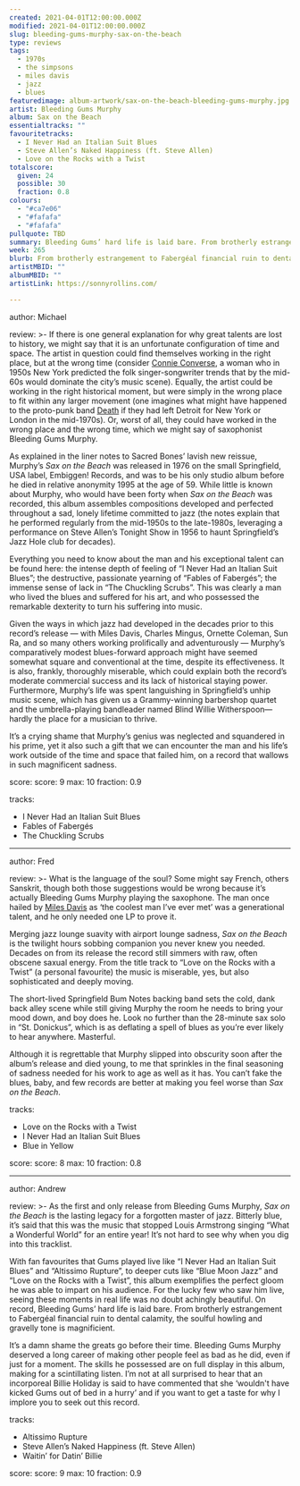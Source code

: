 ```yaml
---
created: 2021-04-01T12:00:00.000Z
modified: 2021-04-01T12:00:00.000Z
slug: bleeding-gums-murphy-sax-on-the-beach
type: reviews
tags:
  - 1970s
  - the simpsons
  - miles davis
  - jazz
  - blues
featuredimage: album-artwork/sax-on-the-beach-bleeding-gums-murphy.jpg
artist: Bleeding Gums Murphy
album: Sax on the Beach
essentialtracks: ""
favouritetracks:
  - I Never Had an Italian Suit Blues
  - Steve Allen’s Naked Happiness (ft. Steve Allen)
  - Love on the Rocks with a Twist
totalscore:
  given: 24
  possible: 30
  fraction: 0.8
colours:
  - "#ca7e06"
  - "#fafafa"
  - "#fafafa"
pullquote: TBD
summary: Bleeding Gums’ hard life is laid bare. From brotherly estrangement to Fabergéal financial ruin to dental calamity, the soulful howling and gravelly tone is magnificient.
week: 265
blurb: From brotherly estrangement to Fabergéal financial ruin to dental calamity, Bleeding Gums’ soulful howling and gravelly tone is magnificient.
artistMBID: ""
albumMBID: ""
artistLink: https://sonnyrollins.com/

---
```


author: Michael

review: >-
  If there is one general explanation for why great talents are lost to history, we might say that it is an unfortunate configuration of time and space. The artist in question could find themselves working in the right place, but at the wrong time (consider [Connie Converse](https://www.youtube.com/watch?v=gowqgGxDrE0), a woman who in 1950s New York predicted the folk singer-songwriter trends that by the mid-60s would dominate the city’s music scene). Equally, the artist could be working in the right historical moment, but were simply in the wrong place to fit within any larger movement (one imagines what might have happened to the proto-punk band [Death](https://www.youtube.com/watch?v=rl3FstCc_OY) if they had left Detroit for New York or London in the mid-1970s). Or, worst of all, they could have worked in the wrong place and the wrong time, which we might say of saxophonist Bleeding Gums Murphy.

  As explained in the liner notes to Sacred Bones’ lavish new reissue, Murphy’s _Sax on the Beach_ was released in 1976 on the small Springfield, USA label, Embiggen! Records, and was to be his only studio album before he died in relative anonymity 1995 at the age of 59. While little is known about Murphy, who would have been forty when _Sax on the Beach_ was recorded, this album assembles compositions developed and perfected throughout a sad, lonely lifetime committed to jazz (the notes explain that he performed regularly from the mid-1950s to the late-1980s, leveraging a performance on Steve Allen’s Tonight Show in 1956 to haunt Springfield’s Jazz Hole club for decades). 
  
  Everything you need to know about the man and his exceptional talent can be found here: the intense depth of feeling of “I Never Had an Italian Suit Blues”; the destructive, passionate yearning of “Fables of Fabergés”; the immense sense of lack in “The Chuckling Scrubs”. This was clearly a man who lived the blues and suffered for his art, and who possessed the remarkable dexterity to turn his suffering into music.

  Given the ways in which jazz had developed in the decades prior to this record’s release — with Miles Davis, Charles Mingus, Ornette Coleman, Sun Ra, and so many others working prolifically and adventurously — Murphy’s comparatively modest blues-forward approach might have seemed somewhat square and conventional at the time, despite its effectiveness. It is also, frankly, thoroughly miserable, which could explain both the record’s moderate commercial success and its lack of historical staying power. Furthermore, Murphy’s life was spent languishing in Springfield’s unhip music scene, which has given us a Grammy-winning barbershop quartet and the umbrella-playing bandleader named Blind Willie Witherspoon—hardly the place for a musician to thrive. 
  
  It’s a crying shame that Murphy’s genius was neglected and squandered in his prime, yet it also such a gift that we can encounter the man and his life’s work outside of the time and space that failed him, on a record that wallows in such magnificent sadness.

score:
  score: 9
  max: 10
  fraction: 0.9

tracks:
  - I Never Had an Italian Suit Blues 
  - Fables of Fabergés
  - The Chuckling Scrubs

---

author: Fred

review: >-
  What is the language of the soul? Some might say French, others Sanskrit, though both those suggestions would be wrong because it’s actually Bleeding Gums Murphy playing the saxophone. The man once hailed by [Miles Davis](/reviews/miles-davis-kind-of-blue/) as ‘the coolest man I’ve ever met’ was a generational talent, and he only needed one LP to prove it.

  Merging jazz lounge suavity with airport lounge sadness, _Sax on the Beach_ is the twilight hours sobbing companion you never knew you needed. Decades on from its release the record still simmers with raw, often obscene saxual energy. From the title track to “Love on the Rocks with a Twist” (a personal favourite) the music is miserable, yes, but also sophisticated and deeply moving.

  The short-lived Springfield Bum Notes backing band sets the cold, dank back alley scene while still giving Murphy the room he needs to bring your mood down, and boy does he. Look no further than the 28-minute sax solo in “St. Donickus”, which is as deflating a spell of blues as you’re ever likely to hear anywhere. Masterful.

  Although it is regrettable that Murphy slipped into obscurity soon after the album’s release and died young, to me that sprinkles in the final seasoning of sadness needed for his work to age as well as it has. You can’t fake the blues, baby, and few records are better at making you feel worse than _Sax on the Beach_.
  
tracks:
  - Love on the Rocks with a Twist
  - I Never Had an Italian Suit Blues
  - Blue in Yellow

score:
  score: 8
  max: 10
  fraction: 0.8

---

author: Andrew

review: >-
  As the first and only release from Bleeding Gums Murphy, _Sax on the Beach_ is the lasting legacy for a forgotten master of jazz. Bitterly blue, it’s said that this was the music that stopped Louis Armstrong singing “What a Wonderful World” for an entire year! It’s not hard to see why when you dig into this tracklist.

  With fan favourites that Gums played live like “I Never Had an Italian Suit Blues” and “Altissimo Rupture”, to deeper cuts like “Blue Moon Jazz” and “Love on the Rocks with a Twist”, this album exemplifies the perfect gloom he was able to impart on his audience. For the lucky few who saw him live, seeing these moments in real life was no doubt achingly beautiful. On record, Bleeding Gums’ hard life is laid bare. From brotherly estrangement to Fabergéal financial ruin to dental calamity, the soulful howling and gravelly tone is magnificient.

  It’s a damn shame the greats go before their time. Bleeding Gums Murphy deserved a long career of making other people feel as bad as he did, even if just for a moment. The skills he possessed are on full display in this album, making for a scintillating listen. I’m not at all surprised to hear that an incorporeal Billie Holiday is said to have commented that she ‘wouldn't have kicked Gums out of bed in a hurry’ and if you want to get a taste for why I implore you to seek out this record.

tracks:
  - Altissimo Rupture
  - Steve Allen’s Naked Happiness (ft. Steve Allen)
  - Waitin’ for Datin’ Billie

score:
  score: 9
  max: 10
  fraction: 0.9
